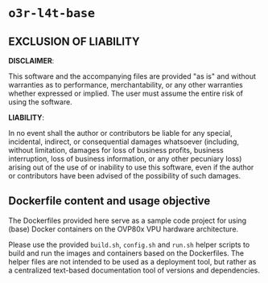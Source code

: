 # `o3r-l4t-base`

## EXCLUSION OF LIABILITY

**DISCLAIMER**:

This software and the accompanying files are provided "as is" and without warranties as to performance, merchantability, or any other warranties whether expressed or implied. The user must assume the entire risk of using the software.

**LIABILITY**:

In no event shall the author or contributors be liable for any special, incidental, indirect, or consequential damages whatsoever (including, without limitation, damages for loss of business profits, business interruption, loss of business information, or any other pecuniary loss) arising out of the use of or inability to use this software, even if the author or contributors have been advised of the possibility of such damages.

## Dockerfile content and usage objective
The Dockerfiles provided here serve as a sample code project for using (base) Docker containers on the OVP80x VPU hardware architecture.

Please use the provided `build.sh`, `config.sh` and `run.sh` helper scripts to build and run the images and containers based on the Dockerfiles.
The helper files are not intended to be used as a deployment tool, but rather as a centralized text-based documentation tool of versions and dependencies.